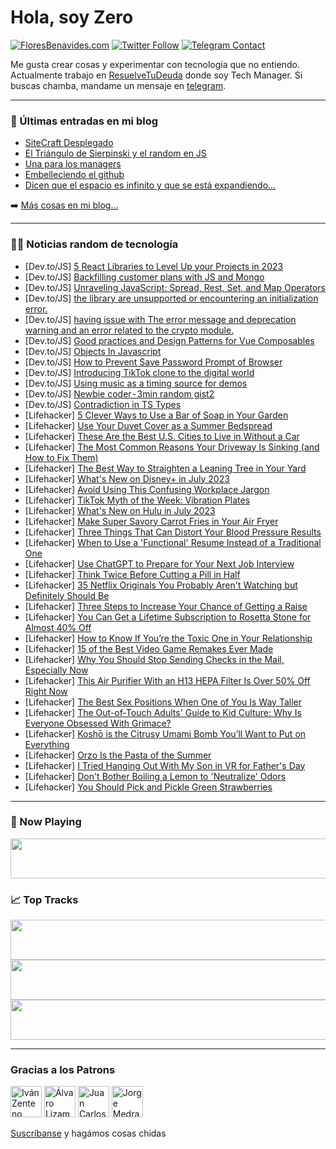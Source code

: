 # Hola, soy Zero

[![FloresBenavides.com](https://img.shields.io/website?down_message=oops&label=MiBlog&style=for-the-badge&up_message=online&url=https%3A%2F%2Ffloresbenavides.com)](https://floresbenavides.com) [![Twitter Follow](https://img.shields.io/twitter/follow/ZeroDragon?color=%231DA1F2&label=Follow&logo=twitter&logoColor=ffffff&style=for-the-badge)](https://twitter.com/zerodragon) [![Telegram Contact](https://img.shields.io/badge/escr%C3%ADbeme-ZeroDragon-%2326A5E4?style=for-the-badge&logo=telegram)](https://t.me/zerodragon)

Me gusta crear cosas y experimentar con tecnología que no entiendo.
Actualmente trabajo en [ResuelveTuDeuda](http://github.com/resuelve) donde soy Tech Manager.
Si buscas chamba, mandame un mensaje en [telegram](https://t.me/zerodragon).

---

### 📕 Últimas entradas en mi blog
<!-- BLOG-POST-LIST:START -->
- [SiteCraft Desplegado](https://floresbenavides.com/sitecraft-desplegado/)
- [El Triángulo de Sierpinski y el random en JS](https://floresbenavides.com/el-triangulo-de-sierpinski-y-el-random-en-js/)
- [Una para los managers](https://floresbenavides.com/una-para-los-managers/)
- [Embelleciendo el github](https://floresbenavides.com/embelleciendo-el-github/)
- [Dicen que el espacio es infinito y que se está expandiendo…](https://floresbenavides.com/dicen-que-el-espacio-es-infinito-y-que-se-esta-expandiendo/)
<!-- BLOG-POST-LIST:END -->

➡️ [Más cosas en mi blog...](https://floresbenavides.com)

---

### 👨‍💻 Noticias random de tecnología
<!-- TECH-POSTS:START -->
- [Dev.to/JS] [5 React Libraries to Level Up your Projects in 2023](https://dev.to/livecycle/5-react-libraries-to-level-up-your-projects-in-2023-3d5i)
- [Dev.to/JS] [Backfilling customer plans with JS and Mongo](https://dev.to/vjnvisakh/backfilling-customer-plans-with-js-and-mongo-5eam)
- [Dev.to/JS] [Unraveling JavaScript: Spread, Rest, Set, and Map Operators](https://dev.to/itsahsanmangal/unraveling-javascript-spread-rest-set-and-map-operators-1pii)
- [Dev.to/JS] [the library are unsupported or encountering an initialization error.](https://dev.to/praveen427/the-library-are-unsupported-or-encountering-an-initialization-error-4e88)
- [Dev.to/JS] [having issue with The error message and deprecation warning and an error related to the crypto module.](https://dev.to/praveen427/having-issue-with-the-error-message-you-provided-indicates-a-deprecation-warning-and-an-error-related-to-the-crypto-module-9e9)
- [Dev.to/JS] [Good practices and Design Patterns for Vue Composables](https://dev.to/jacobandrewsky/good-practices-and-design-patterns-for-vue-composables-24lk)
- [Dev.to/JS] [Objects In Javascript](https://dev.to/bindupatidar/objects-in-javascript-5d25)
- [Dev.to/JS] [How to Prevent Save Password Prompt of Browser](https://dev.to/chuluq/how-to-prevent-save-password-prompt-of-browser-40hg)
- [Dev.to/JS] [Introducing TikTok clone to the digital world](https://dev.to/madis_blog/introducing-tiktok-clone-to-the-digital-world-m)
- [Dev.to/JS] [Using music as a timing source for demos](https://dev.to/atornblad/using-music-as-a-timing-source-for-demos-1nom)
- [Dev.to/JS] [Newbie coder - 3min random gist2](https://dev.to/devsisi/newbie-coder-3min-random-gist2-1n2e)
- [Dev.to/JS] [Contradiction in TS Types](https://dev.to/vjnvisakh/contradiction-in-ts-types-46md)
- [Lifehacker] [5 Clever Ways to Use a Bar of Soap in Your Garden](https://lifehacker.com/5-clever-ways-to-use-a-bar-of-soap-in-your-garden-1850546173)
- [Lifehacker] [Use Your Duvet Cover as a Summer Bedspread](https://lifehacker.com/use-your-duvet-cover-as-a-summer-bedspread-1850546224)
- [Lifehacker] [These Are the Best U.S. Cities to Live in Without a Car](https://lifehacker.com/these-are-the-best-u-s-cities-to-live-in-without-a-car-1850546182)
- [Lifehacker] [The Most Common Reasons Your Driveway Is Sinking &lpar;and How to Fix Them&rpar;](https://lifehacker.com/the-most-common-reasons-your-driveway-is-sinking-and-h-1850544174)
- [Lifehacker] [The Best Way to Straighten a Leaning Tree in Your Yard](https://lifehacker.com/the-best-way-to-straighten-a-leaning-tree-in-your-yard-1850544183)
- [Lifehacker] [What&#39;s New on Disney+ in July 2023](https://lifehacker.com/whats-new-on-disney-in-july-2023-1850548262)
- [Lifehacker] [Avoid Using This Confusing Workplace Jargon](https://lifehacker.com/avoid-using-this-confusing-workplace-jargon-1850543583)
- [Lifehacker] [TikTok Myth of the Week: Vibration Plates](https://lifehacker.com/tiktok-myth-of-the-week-vibration-plates-1850548917)
- [Lifehacker] [What&#39;s New on Hulu in July 2023](https://lifehacker.com/whats-new-on-hulu-in-july-2023-1850548738)
- [Lifehacker] [Make Super Savory Carrot Fries in Your Air Fryer](https://lifehacker.com/make-super-savory-carrot-fries-in-your-air-fryer-1850548742)
- [Lifehacker] [Three Things That Can Distort Your Blood Pressure Results](https://lifehacker.com/three-things-that-can-distort-your-blood-pressure-resul-1850547887)
- [Lifehacker] [When to Use a &#39;Functional&#39; Resume Instead of a Traditional One](https://lifehacker.com/when-to-use-a-functional-resume-instead-of-a-traditiona-1850548206)
- [Lifehacker] [Use ChatGPT to Prepare for Your Next Job Interview](https://lifehacker.com/use-chatgpt-to-prepare-for-your-next-job-interview-1850547294)
- [Lifehacker] [Think Twice Before Cutting a Pill in Half](https://lifehacker.com/think-twice-before-cutting-a-pill-in-half-1850547388)
- [Lifehacker] [35 Netflix Originals You Probably Aren&#39;t Watching but Definitely Should Be](https://lifehacker.com/25-netflix-original-shows-you-probably-arent-watching-b-1847429789)
- [Lifehacker] [Three Steps to Increase Your Chance of Getting a Raise](https://lifehacker.com/three-steps-to-increase-your-chance-of-getting-a-raise-1850546691)
- [Lifehacker] [You Can Get a Lifetime Subscription to Rosetta Stone for Almost 40% Off](https://lifehacker.com/you-can-get-a-lifetime-subscription-to-rosetta-stone-fo-1850541124)
- [Lifehacker] [How to Know If You’re the Toxic One in Your Relationship](https://lifehacker.com/how-to-know-if-you-re-the-toxic-one-in-your-relationshi-1850546193)
- [Lifehacker] [15 of the Best Video Game Remakes Ever Made](https://lifehacker.com/15-video-game-remakes-that-actually-deserve-to-exist-1850545901)
- [Lifehacker] [Why You Should Stop Sending Checks in the Mail, Especially Now](https://lifehacker.com/why-you-should-stop-sending-checks-in-the-mail-especia-1850543113)
- [Lifehacker] [This Air Purifier With an H13 HEPA Filter Is Over 50% Off Right Now](https://lifehacker.com/this-air-purifier-with-an-h13-hepa-filter-is-over-50-o-1850541106)
- [Lifehacker] [The Best Sex Positions When One of You Is Way Taller](https://lifehacker.com/the-best-sex-positions-when-one-of-you-is-way-taller-1850545686)
- [Lifehacker] [The Out-of-Touch Adults&#39; Guide to Kid Culture: Why Is Everyone Obsessed With Grimace?](https://lifehacker.com/the-out-of-touch-adults-guide-to-kid-culture-why-is-ev-1850546375)
- [Lifehacker] [Koshō is the Citrusy Umami Bomb You’ll Want to Put on Everything](https://lifehacker.com/kosho-is-the-citrusy-umami-bomb-you-ll-want-to-put-on-e-1850545472)
- [Lifehacker] [Orzo Is the Pasta of the Summer](https://lifehacker.com/orzo-is-the-pasta-of-the-summer-1850544500)
- [Lifehacker] [I Tried Hanging Out With My Son in VR for Father&#39;s Day](https://lifehacker.com/can-virtual-reality-bring-families-together-for-father-1850545079)
- [Lifehacker] [Don&#39;t Bother Boiling a Lemon to &#39;Neutralize&#39; Odors](https://lifehacker.com/dont-bother-boiling-a-lemon-to-neutralize-odors-1850544545)
- [Lifehacker] [You Should Pick and Pickle Green Strawberries](https://lifehacker.com/you-should-pick-and-pickle-green-strawberries-1850544383)<!-- TECH-POSTS:END -->

---

### 🎵 Now Playing
<a href="https://spotify-now-playing-dun.vercel.app/now-playing?open"><img src="https://spotify-now-playing-dun.vercel.app/now-playing" width="540" height="64"></a>

### 📈 Top Tracks
<a href="https://spotify-now-playing-dun.vercel.app/top-tracks?i=1&open"><img src="https://spotify-now-playing-dun.vercel.app/top-tracks?i=1" width="540" height="64"></a>
<a href="https://spotify-now-playing-dun.vercel.app/top-tracks?i=2&open"><img src="https://spotify-now-playing-dun.vercel.app/top-tracks?i=2" width="540" height="64"></a>
<a href="https://spotify-now-playing-dun.vercel.app/top-tracks?i=3&open"><img src="https://spotify-now-playing-dun.vercel.app/top-tracks?i=3" width="540" height="64"></a>

---

### Gracias a los Patrons
[<img src="https://avatars.githubusercontent.com/u/243380?v=4" alt="Iván Zenteno" width="50px">](https://github.com/k001) [<img src="https://avatars.githubusercontent.com/u/19955639?v=4" alt="Álvaro Lizama" width="50px">](https://github.com/alvarolizama) [<img src="https://avatars.githubusercontent.com/u/2718753?v=4" alt="Juan Carlos Ruiz" width="50px">](https://github.com/JuanCrg90) [<img src="https://avatars.githubusercontent.com/u/37025?v=4" alt="Jorge Medrano" width="50px">](https://github.com/h1pp1e) 

[Suscríbanse](https://www.patreon.com/zerodragon) y hagámos cosas chidas
